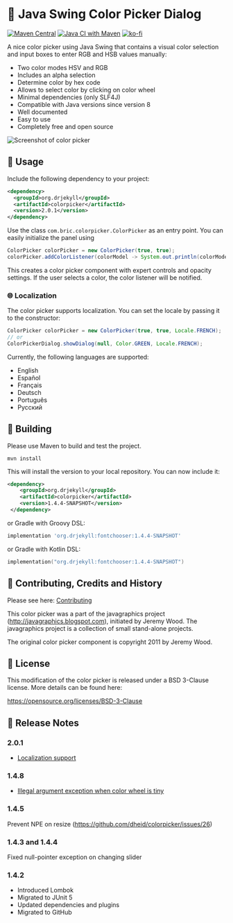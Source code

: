 # :art: Java Swing Color Picker Dialog

[![Maven Central](https://img.shields.io/maven-central/v/org.drjekyll/colorpicker.svg?maxAge=2592000)](http://search.maven.org/#search%7Cgav%7C1%7Cg%3A%22org.drjekyll%22%20AND%20a%3A%22colorpicker%22)
[![Java CI with Maven](https://github.com/dheid/colorpicker/actions/workflows/build.yml/badge.svg)](https://github.com/dheid/fontchooser/actions/workflows/build.yml)
[![ko-fi](https://ko-fi.com/img/githubbutton_sm.svg)](https://ko-fi.com/W7W3EER56)

A nice color picker using Java Swing that contains a visual color selection and input boxes to enter RGB and HSB values manually:

* Two color modes HSV and RGB
* Includes an alpha selection
* Determine color by hex code
* Allows to select color by clicking on color wheel
* Minimal dependencies (only SLF4J)
* Compatible with Java versions since version 8
* Well documented
* Easy to use
* Completely free and open source

![Screenshot of color picker](colorpicker.png)

## :wrench: Usage

Include the following dependency to your project:

```xml 
<dependency>
  <groupId>org.drjekyll</groupId>
  <artifactId>colorpicker</artifactId>
  <version>2.0.1</version>
</dependency>
```

Use the class `com.bric.colorpicker.ColorPicker` as an entry point. You can easily initialize the panel using

```java
ColorPicker colorPicker = new ColorPicker(true, true);
colorPicker.addColorListener(colorModel -> System.out.println(colorModel.getColor()));
```

This creates a color picker component with expert controls and opacity settings. If the user selects a color, the color listener will be notified.

### :globe_with_meridians: Localization

The color picker supports localization. You can set the locale by passing it to the constructor:

```java
ColorPicker colorPicker = new ColorPicker(true, true, Locale.FRENCH);
// or
ColorPickerDialog.showDialog(null, Color.GREEN, Locale.FRENCH);
```

Currently, the following languages are supported:
- English
- Español
- Français
- Deutsch
- Português
- Русский

## :hammer: Building

Please use Maven to build and test the project.

    mvn install

This will install the version to your local repository. You can now include it:

```xml 
<dependency>
    <groupId>org.drjekyll</groupId>
    <artifactId>colorpicker</artifactId>
    <version>1.4.4-SNAPSHOT</version>
 </dependency>
```

or Gradle with Groovy DSL:

```groovy
implementation 'org.drjekyll:fontchooser:1.4.4-SNAPSHOT'
```

or Gradle with Kotlin DSL:

```kotlin
implementation("org.drjekyll:fontchooser:1.4.4-SNAPSHOT")
```


## :handshake: Contributing, Credits and History

Please see here: [Contributing](CONTRIBUTING.md)

This color picker was a part of the javagraphics project (http://javagraphics.blogspot.com), initiated by Jeremy Wood. The javagraphics project is a collection of small stand-alone projects.

The original color picker component is copyright 2011 by Jeremy Wood.

## :scroll: License

This modification of the color picker is released under a BSD 3-Clause
license. More details can be found here:
 
https://opensource.org/licenses/BSD-3-Clause

## :loudspeaker: Release Notes

### 2.0.1

* [Localization support](https://github.com/dheid/colorpicker/pull/55)

### 1.4.8

* [Illegal argument exception when color wheel is tiny](https://github.com/dheid/colorpicker/issues/51)

### 1.4.5

Prevent NPE on resize (https://github.com/dheid/colorpicker/issues/26)

### 1.4.3 and 1.4.4

Fixed null-pointer exception on changing slider

### 1.4.2

* Introduced Lombok
* Migrated to JUnit 5
* Updated dependencies and plugins
* Migrated to GitHub
